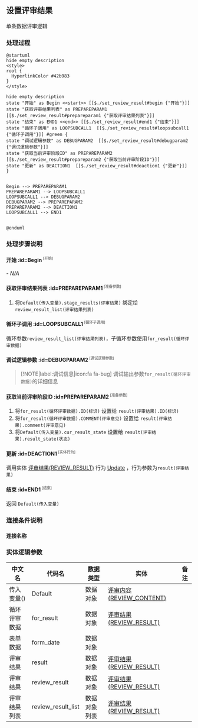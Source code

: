 ## 设置评审结果 <!-- {docsify-ignore-all} -->

   单条数据评审逻辑

### 处理过程

```plantuml
@startuml
hide empty description
<style>
root {
  HyperlinkColor #42b983
}
</style>

hide empty description
state "开始" as Begin <<start>> [[$./set_review_result#begin {"开始"}]]
state "获取评审结果列表" as PREPAREPARAM1  [[$./set_review_result#prepareparam1 {"获取评审结果列表"}]]
state "结束" as END1 <<end>> [[$./set_review_result#end1 {"结束"}]]
state "循环子调用" as LOOPSUBCALL1  [[$./set_review_result#loopsubcall1 {"循环子调用"}]] #green {
state "调试逻辑参数" as DEBUGPARAM2  [[$./set_review_result#debugparam2 {"调试逻辑参数"}]]
state "获取当前评审阶段ID" as PREPAREPARAM2  [[$./set_review_result#prepareparam2 {"获取当前评审阶段ID"}]]
state "更新" as DEACTION1  [[$./set_review_result#deaction1 {"更新"}]]
}


Begin --> PREPAREPARAM1
PREPAREPARAM1 --> LOOPSUBCALL1
LOOPSUBCALL1 --> DEBUGPARAM2
DEBUGPARAM2 --> PREPAREPARAM2
PREPAREPARAM2 --> DEACTION1
LOOPSUBCALL1 --> END1


@enduml
```


### 处理步骤说明

#### 开始 :id=Begin<sup class="footnote-symbol"> <font color=gray size=1>[开始]</font></sup>



*- N/A*
#### 获取评审结果列表 :id=PREPAREPARAM1<sup class="footnote-symbol"> <font color=gray size=1>[准备参数]</font></sup>



1. 将`Default(传入变量).stage_results(评审结果)` 绑定给  `review_result_list(评审结果列表)`

#### 循环子调用 :id=LOOPSUBCALL1<sup class="footnote-symbol"> <font color=gray size=1>[循环子调用]</font></sup>



循环参数`review_result_list(评审结果列表)`，子循环参数使用`for_result(循环评审数据)`
#### 调试逻辑参数 :id=DEBUGPARAM2<sup class="footnote-symbol"> <font color=gray size=1>[调试逻辑参数]</font></sup>



> [!NOTE|label:调试信息|icon:fa fa-bug]
> 调试输出参数`for_result(循环评审数据)`的详细信息


#### 获取当前评审阶段ID :id=PREPAREPARAM2<sup class="footnote-symbol"> <font color=gray size=1>[准备参数]</font></sup>



1. 将`for_result(循环评审数据).ID(标识)` 设置给  `result(评审结果).ID(标识)`
2. 将`for_result(循环评审数据).COMMENT(评审意见)` 设置给  `result(评审结果).comment(评审意见)`
3. 将`Default(传入变量).cur_result_state` 设置给  `result(评审结果).result_state(状态)`

#### 更新 :id=DEACTION1<sup class="footnote-symbol"> <font color=gray size=1>[实体行为]</font></sup>



调用实体 [评审结果(REVIEW_RESULT)](module/TestMgmt/review_result.md) 行为 [Update](module/TestMgmt/review_result#行为) ，行为参数为`result(评审结果)`

#### 结束 :id=END1<sup class="footnote-symbol"> <font color=gray size=1>[结束]</font></sup>



返回 `Default(传入变量)`


### 连接条件说明
#### 连接名称 




### 实体逻辑参数

|    中文名   |    代码名    |  数据类型    |  实体   |备注 |
| --------| --------| -------- | -------- | --------   |
|传入变量(<i class="fa fa-check"/></i>)|Default|数据对象|[评审内容(REVIEW_CONTENT)](module/TestMgmt/review_content.md)||
|循环评审数据|for_result|数据对象|[评审结果(REVIEW_RESULT)](module/TestMgmt/review_result.md)||
|表单数据|form_date|数据对象|||
|评审结果|result|数据对象|[评审结果(REVIEW_RESULT)](module/TestMgmt/review_result.md)||
|评审结果|review_result|数据对象|[评审结果(REVIEW_RESULT)](module/TestMgmt/review_result.md)||
|评审结果列表|review_result_list|数据对象列表|[评审结果(REVIEW_RESULT)](module/TestMgmt/review_result.md)||
